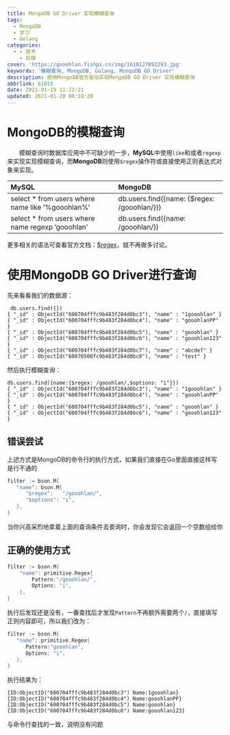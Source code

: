 ```yaml
---
title: MongoDB GO Driver 实现模糊查询
tags:
  - MongoDB
  - 学习
  - Golang
categories:
  - - 技术
    - 后端
cover: 'https://gooohlan.fishpi.cn/img/1610127892293.jpg'
keywords: '模糊查询, MongoDB, Golang, MongoDB GO Driver'
description: 使用MongoDB官方驱动实现MongoDB GO Driver 实现模糊查询
abbrlink: 61018
date: 2021-01-19 11:23:21
updated: 2021-01-20 00:19:20
---
```


# MongoDB的模糊查询

&emsp;&emsp;模糊查询时数据库应用中不可缺少的一步，**MySQL**中使用`like`和或者`regexp`来实现实现模糊查询，而**MongoDB**则使用`$regex`操作符或直接使用正则表达式对象来实现。

| MySQL                                         | MongoDB                                  |
| :-------------------------------------------- | :--------------------------------------- |
| select * from users where name like ’%gooohlan%’ | db.users.find({name: {$regex: /gooohlan/}}) |
| select * from users where name regexp ’gooohlan’ | db.users.find({name: /gooohlan/})           |

更多相关的语法可查看官方文档：[$regex](https://docs.mongodb.com/manual/reference/operator/query/regex/)，就不再做多讨论。

# 使用MongoDB GO Driver进行查询

先来看看我们的数据源：

```shell
 db.users.find({})
{ "_id" : ObjectId("600704fffc9b483f284d0bc3"), "name" : "1gooohlan" }
{ "_id" : ObjectId("600704fffc9b483f284d0bc4"), "name" : "gooohlanPP" }
{ "_id" : ObjectId("600704fffc9b483f284d0bc5"), "name" : "gooohlan" }
{ "_id" : ObjectId("600704fffc9b483f284d0bc6"), "name" : "gooohlan123" }
{ "_id" : ObjectId("600704fffc9b483f284d0bc7"), "name" : "abcdef" }
{ "_id" : ObjectId("60070500fc9b483f284d0bc8"), "name" : "test" }
```

然后执行模糊查询：

```shell
db.users.find({name:{$regex: /gooohlan/,$options: "i"}})
{ "_id" : ObjectId("600704fffc9b483f284d0bc3"), "name" : "1gooohlan" }
{ "_id" : ObjectId("600704fffc9b483f284d0bc4"), "name" : "gooohlanPP" }
{ "_id" : ObjectId("600704fffc9b483f284d0bc5"), "name" : "gooohlan" }
{ "_id" : ObjectId("600704fffc9b483f284d0bc6"), "name" : "gooohlan123" }
```

## 错误尝试

上述方式是MongoDB的命令行的执行方式，如果我们直接在Go里面直接这样写是行不通的

```go
filter := bson.M{
   "name": bson.M{
      "$regex":   "/gooohlan/",
      "$options": "i",
   },
}
```

当你兴高采烈地拿着上面的查询条件去查询时，你会发现它会返回一个空数组给你

## 正确的使用方式

```go
filter := bson.M{
	"name": primitive.Regex{
		Pattern:"/gooohlan/",
		Options: "i",
	},
}
```

执行后发现还是没有，一番查找后才发现`Pattern`不再额外需要两个`/`，直接填写正则内容即可，所以我们改为：

```go
filter := bson.M{
   "name": primitive.Regex{
      Pattern:"gooohlan",
      Options: "i",
   },
}
```

执行结果为：

```shell
{ID:ObjectID("600704fffc9b483f284d0bc3") Name:1gooohlan}
{ID:ObjectID("600704fffc9b483f284d0bc4") Name:gooohlanPP}
{ID:ObjectID("600704fffc9b483f284d0bc5") Name:gooohlan}
{ID:ObjectID("600704fffc9b483f284d0bc6") Name:gooohlan123}
```

与命令行查找的一致，说明没有问题
